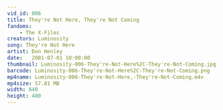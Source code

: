 ```yaml
---
vid_id: 006
title: They're Not Here, They're Not Coming
fandoms:
    - The X-Files
creators: Luminosity
song: They're Not Here
artist: Don Henley
date:   2001-07-01 10:00:00
thumbnail: Luminosity-006-They're-Not-Here%2C-They're-Not-Coming.jpg
barcode: Luminosity-006-They're-Not-Here%2C-They're-Not-Coming.png
mp4name: Luminosity-006-They're-Not-Here,-They're-Not-Coming.m4v
mp4size: 57.81 MB
width: 640
height: 480
---
```



  
